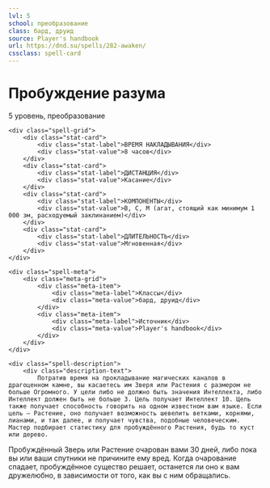 ```yaml
---
lvl: 5
school: преобразование
class: бард, друид
source: Player's handbook
url: https://dnd.su/spells/282-awaken/
cssclass: spell-card
---
```


<div class="spell-container">
    <div class="spell-header">
        <h1 class="spell-name">Пробуждение разума</h1>
        <div class="spell-level">5 уровень, преобразование</div>
    </div>
    
    <div class="spell-grid">
        <div class="stat-card">
            <div class="stat-label">ВРЕМЯ НАКЛАДЫВАНИЯ</div>
            <div class="stat-value">8 часов</div>
        </div>
        <div class="stat-card">
            <div class="stat-label">ДИСТАНЦИЯ</div>
            <div class="stat-value">Касание</div>
        </div>
        <div class="stat-card">
            <div class="stat-label">КОМПОНЕНТЫ</div>
            <div class="stat-value">В, С, М (агат, стоящий как минимум 1 000 зм, расходуемый заклинанием)</div>
        </div>
        <div class="stat-card">
            <div class="stat-label">ДЛИТЕЛЬНОСТЬ</div>
            <div class="stat-value">Мгновенная</div>
        </div>
    </div>
    
    <div class="spell-meta">
        <div class="meta-grid">
            <div class="meta-item">
                <div class="meta-label">Классы</div>
                <div class="meta-value">бард, друид</div>
            </div>
            <div class="meta-item">
                <div class="meta-label">Источник</div>
                <div class="meta-value">Player's handbook</div>
            </div>
        </div>
    </div>
    
    <div class="spell-description">
        <div class="description-text">
            Потратив время на прокладывание магических каналов в драгоценном камне, вы касаетесь им Зверя или Растения с размером не больше Огромного. У цели либо не должно быть значения Интеллекта, либо Интеллект должен быть не больше 3. Цель получает Интеллект 10. Цель также получает способность говорить на одном известном вам языке. Если цель — Растение, оно получает возможность шевелить ветками, корнями, лианами, и так далее, и получает чувства, подобные человеческим. Мастер подбирает статистику для пробуждённого Растения, будь то куст или дерево.
Пробуждённый Зверь или Растение очарован вами 30 дней, либо пока вы или ваши спутники не причините ему вред. Когда очарование спадает, пробуждённое существо решает, останется ли оно к вам дружелюбно, в зависимости от того, как вы с ним обращались.
        </div>
    </div>
</div>